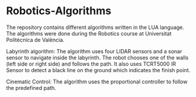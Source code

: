# Robotics-Algorithms
The repository contains different algorithms written in the LUA language. The algorithms were done during the Robotics course at Universitat Politècnica de València.

Labyrinth algorithm:
The algorithm uses four LIDAR sensors and a sonar sensor to navigate inside the labyrinth. The robot chooses one of the walls (left side or right side) and follows the path. It also uses TCRT5000 IR Sensor to detect a black line on the ground which indicates the finish point.

Cinematic Control:
The algorithm uses the proportional controller to follow the predefined path.
